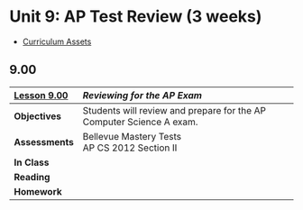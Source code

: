 Unit 9: AP Test Review (3 weeks)
====================================================================================================

- [Curriculum Assets]

## 9.00
| [Lesson 9.00]   | _Reviewing for the AP Exam_
|:----------------|:---------------------------
| **Objectives**  | Students will review and prepare for the AP Computer Science A exam.
| **Assessments** | Bellevue Mastery Tests<br>AP CS 2012 Section II
| **In Class**    |
| **Reading**     |
| **Homework**    |



[9.00]: ./Lesson-900.md
[Curriculum Assets]: ../Assets.md
[Lesson 9.00]: ./Lesson-900.md
